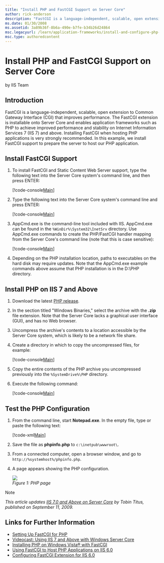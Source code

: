 ```yaml
---
title: "Install PHP and FastCGI Support on Server Core"
author: rick-anderson
description: "FastCGI is a language-independent, scalable, open extension to Common Gateway Interface (CGI) that improves performance. The FastCGI extension is installable..."
ms.date: 01/30/2008
ms.assetid: 3a89b36f-8b6a-490e-b7fe-b34b26d24864
msc.legacyurl: /learn/application-frameworks/install-and-configure-php-on-iis/install-php-and-fastcgi-support-on-server-core
msc.type: authoredcontent
---
```

Install PHP and FastCGI Support on Server Core
====================
by IIS Team

## Introduction

FastCGI is a language-independent, scalable, open extension to Common Gateway Interface (CGI) that improves performance. The FastCGI extension is installable onto Server Core and enables application frameworks such as PHP to achieve improved performance and stability on Internet Information Services 7 (IIS 7) and above. Installing FastCGI when hosting PHP applications is very strongly recommended. In this example, we install FastCGI support to prepare the server to host our PHP application.

## Install FastCGI Support

1. To install FastCGI and Static Content Web Server support, type the following text into the Server Core system's command line, and then press ENTER:  

    [!code-console[Main](install-php-and-fastcgi-support-on-server-core/samples/sample1.cmd)]
2. Type the following text into the Server Core system's command line and press ENTER:  

    [!code-console[Main](install-php-and-fastcgi-support-on-server-core/samples/sample2.cmd)]
3. AppCmd.exe is the command-line tool included with IIS. AppCmd.exe can be found in the `%WinDir%\System32\InetSrv` directory. Use AppCmd.exe commands to create the PHP/FastCGI handler mapping from the Server Core's command line (note that this is case sensitive):  

    [!code-console[Main](install-php-and-fastcgi-support-on-server-core/samples/sample3.cmd)]
4. Depending on the PHP installation location, paths to executables on the hard disk may require updates. Note that the AppCmd.exe example commands above assume that PHP installation is in the D:\PHP directory.

## Install PHP on IIS 7 and Above

1. Download the latest [PHP release](http://www.php.net/downloads.php).  
2. In the section titled "Windows Binaries," select the archive with the **.zip** file extension. Note that the Server Core lacks a graphical user interface (GUI), and has no Web browser.
3. Uncompress the archive's contents to a location accessible by the Server Core system, which is likely to be a network file share.
4. Create a directory in which to copy the uncompressed files, for example:  

     [!code-console[Main](install-php-and-fastcgi-support-on-server-core/samples/sample4.cmd)]
5. Copy the entire contents of the PHP archive you uncompressed previously into the `%SystemDrive%\PHP` directory.
6. Execute the following command:  

     [!code-console[Main](install-php-and-fastcgi-support-on-server-core/samples/sample5.cmd)]

## Test the PHP Configuration

1. From the command line, start **Notepad.exe**. In the empty file, type or paste the following text:  

    [!code-xml[Main](install-php-and-fastcgi-support-on-server-core/samples/sample6.xml)]
2. Save the file as **phpinfo.php** to `c:\inetpub\wwwroot\`.
3. From a connected computer, open a browser window, and go to `http://%systemhost%/phpinfo.php`.
4. A page appears showing the PHP configuration.  

    [![](install-php-and-fastcgi-support-on-server-core/_static/image2.jpg)](install-php-and-fastcgi-support-on-server-core/_static/image1.jpg)  
	*Figure 1: PHP page*

	
> [!NOTE]
> *This article updates [IIS 7.0 and Above on Server Core](../../manage/working-with-server-core/iis-70-on-server-core.md) by Tobin Titus, published on September 11, 2009.*

## Links for Further Information

- [Setting Up FastCGI for PHP](../running-php-applications-on-iis/set-up-fastcgi-for-php.md)
- [Videocast: Using IIS 7 and Above with Windows Server Core](../../manage/working-with-server-core/using-iis-with-windows-server-core.md)
- [Installing PHP on Windows Vista® with FastCGI](installing-php-on-windows-vista-with-fastcgi.md)
- [Using FastCGI to Host PHP Applications on IIS 6.0](../install-and-configure-php-applications-on-iis/using-fastcgi-to-host-php-applications-on-iis-60.md)
- [Configuring FastCGI Extension for IIS 6.0](configuring-the-fastcgi-extension-for-iis-60.md)